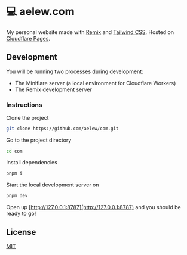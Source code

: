 # 💻 aelew.com

My personal website made with [Remix](https://remix.run) and [Tailwind CSS](https://tailwindcss.com). Hosted on [Cloudflare Pages](https://pages.cloudflare.com).

## Development

You will be running two processes during development:

- The Miniflare server (a local environment for Cloudflare Workers)
- The Remix development server

### Instructions

Clone the project

```bash
git clone https://github.com/aelew/com.git
```

Go to the project directory

```sh
cd com
```

Install dependencies

```bash
pnpm i
```

Start the local development server on

```bash
pnpm dev
```

Open up [http://127.0.0.1:8787](http://127.0.0.1:8787) and you should be ready to go!

## License

[MIT](https://choosealicense.com/licenses/mit/)
